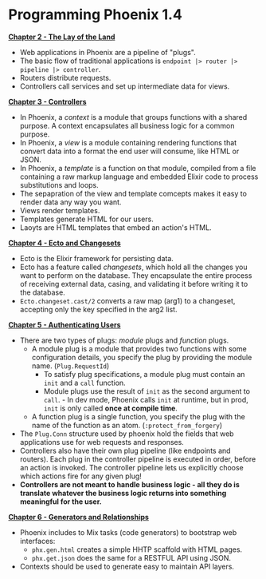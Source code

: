 # Programming Phoenix 1.4


[**Chapter 2 - The Lay of the Land**](Chapter%2002/)
- Web applications in Phoenix are a pipeline of "plugs".
- The basic flow of traditional applications is `endpoint |> router |> pipeline |> controller`.
- Routers distribute requests.
- Controllers call services and set up intermediate data for views.

[**Chapter 3 - Controllers**](Chapter%2003/)
- In Phoenix, a _context_ is a module that groups functions with a shared purpose. A context encapsulates all business logic for a common purpose. 
- In Phoenix, a _view_ is a module containing rendering functions that convert data into a format the end user will consume, like HTML or JSON.
- In Phoenix, a _template_ is a function on that module, compiled from a file containing a raw markup language and embedded Elixir code to process substitutions and loops.
- The sepapration of the view and template comcepts makes it easy to render data any way you want.
- Views render templates. 
- Templates generate HTML for our users.
- Laoyts are HTML templates that embed an action's HTML.

[**Chapter 4 - Ecto and Changesets**](Chapter%2004/)
- Ecto is the Elixir framework for persisting data.
- Ecto has a feature called _changesets_, which hold all the changes you want to perform on the database. They encapsulate the entire process of receiving external data, casing, and validating it before writing it to the database.
- `Ecto.changeset.cast/2` converts a raw map (arg1) to a changeset, accepting only the key specified in the arg2 list. 

[**Chapter 5 - Authenticating Users**](Chapter%2005/)
- There are two types of plugs: _module_ plugs and _function_ plugs. 
    - A module plug is a module that provides two functions with some configuration details, you specify the plug by providing the module name. (`Plug.RequestId`)
        - To satisfy plug specifications, a module plug must contain an `init` and a `call` function.
        - Module plugs use the result of `init` as the second argument to `call`. - In dev mode, Phoenix calls `init` at runtime, but in prod, `init` is only called **once at compile time**.
    - A function plug is a single function, you specify the plug with the name of the function as an atom. (`:protect_from_forgery`)
- The `Plug.Conn` structure used by phoenix hold the fields that web applications use for web requests and responses.
- Controllers also have their own plug pipeline (like endpoints and routers). Each plug in the controller pipeline is executed in order, before an action is invoked. The controller pipeline lets us explicitly choose which actions fire for any given plug!
- **Controllers are not meant to handle business logic - all they do is translate whatever the business logic returns into something meaningful for the user.**

[**Chapter 6 - Generators and Relationships**](Chapter%2006/)
- Phoenix includes to Mix tasks (code generators) to bootstrap web interfaces:
    - `phx.gen.html` creates a simple HHTP scaffold with HTML pages.
    - `phx.get.json` does the same for a RESTFUL API using JSON.
- Contexts should be used to generate easy to maintain API layers.

